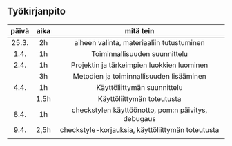 ## Työkirjanpito

| päivä | aika | mitä tein |
| :----: | :----: | :----: |
| 25.3. | 2h | aiheen valinta, materiaaliin tutustuminen|
| 1.4. | 1h | Toiminnallisuuden suunnittelu |
| 2.4. | 1h | Projektin ja tärkeimpien luokkien luominen|
|  | 3h | Metodien ja toiminnallisuuden lisääminen |
| 4.4. | 1h | Käyttöliittymän suunnittelu |
|   | 1,5h | Käyttöliittymän toteutusta |
| 8.4. | 1h | checkstylen käyttöönotto, pom:n päivitys, debugaus |
| 9.4. | 2,5h | checkstyle-korjauksia, käyttöliittymän toteutusta |
|    |    |    |
